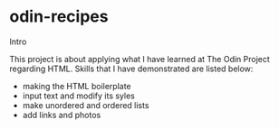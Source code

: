 # odin-recipes
<p>Intro</p>
This project is about applying what I have learned at The Odin Project regarding HTML. Skills that I have demonstrated are listed below:

- making the HTML boilerplate
- input text and modify its syles
- make unordered and ordered lists
- add links and photos